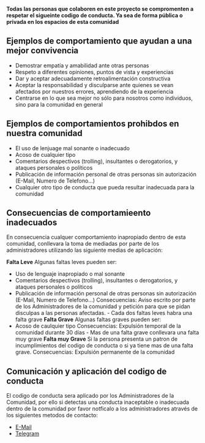 **Todas las personas que colaboren en este proyecto se compromenten a respetar el sigueinte codigo de conducta. Ya sea de forma pública o privada en los espacios de esta comunidad**

## Ejemplos de comportamiento que ayudan a una mejor convivencia

- Demostrar empatía y amabilidad ante otras personas
- Respeto a diferentes opiniones, puntos de vista y experiencias
- Dar y aceptar adecuadamente retroalimentación constructiva
- Aceptar la responsabilidad y disculparse ante quienes se vean afectados por nuestros errores, aprendiendo de la experiencia
- Centrarse en lo que sea mejor no sólo para nosotros como individuos, sino para la comunidad en general


## Ejemplos de comportamientos prohibdos en nuestra comunidad

- El uso de lenjuage mal sonante o inadecuado
- Acoso de cualquier tipo
- Comentarios despectivos (trolling), insultantes o derogatorios, y ataques personales o políticos
- Publicación de información personal de otras personas sin autorización (E-Mail, Numero de Telefono...)
- Cualquier otro tipo de conducta que pueda resultar inadecuada para la comunidad

## Consecuencias de comportamieento inadecuados

En consecuencia cualquer comportamiento inapropiado dentro de esta comunidad, conllevara la toma de mediadas por parte de los administradores utilizando las siguiente medias de aplicación:

**Falta Leve**
Algunas faltas leves pueden ser:
- Uso de lenguaje inapropiado o mal sonante
- Comentarios despectivos (trolling), insultantes o derogatorios, y ataques personales o políticos
- Publicación de información personal de otras personas sin autorización (E-Mail, Numero de Telefono...)
Consecuencias:
Aviso escrito por parte de los Administradores de la comunidad y petición para que se pidan disculpas a las personas afectadas. - Cada dos faltas leves habra una falta grave
**Falta Grave**
Algunas faltas graves pueden ser:
- Acoso  de caulquier tipo
Consecuencias:
Expulsión temporal de la comunidad durante 30 días - Mas de una falta grave conllevara una falta muy grave
**Falta muy Grave**
Si la persona presenta un patron de incumplimientos del codigo de conducta o si ya tiene mas de una falta grave.
Consecuencias:
Expulsión permanente de la comunidad

## Comunicación y aplicación del codigo de conducta
El codigo de conducta sera aplicado por los Administradores de la Comunidad, por ello si detectas una conducta inaceptable o inadecuada dentro de la comunidad por favor notficalo a los administradores através de los siguientes metodos de contacto:
- [E-Mail](mailto:isaaker.hernan@protonmail.com)
- [Telegram](t.me/isaaker)
